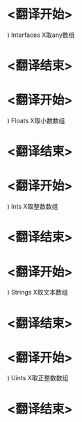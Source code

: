 
# <翻译开始>
) Interfaces
X取any数组
# <翻译结束>

# <翻译开始>
) Floats
X取小数数组
# <翻译结束>

# <翻译开始>
) Ints
X取整数数组
# <翻译结束>

# <翻译开始>
) Strings
X取文本数组
# <翻译结束>

# <翻译开始>
) Uints
X取正整数数组
# <翻译结束>
